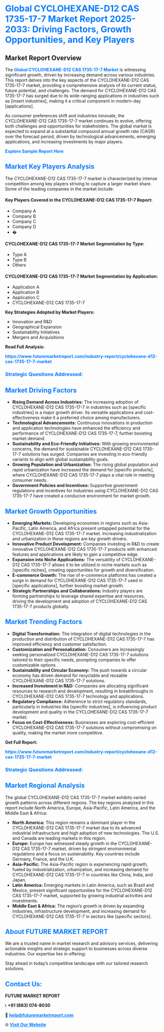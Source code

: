 <h1 style="color: #007BFF;">Global CYCLOHEXANE-D12 CAS 1735-17-7 Market Report 2025-2033: Driving Factors, Growth Opportunities, and Key Players</h1>

<section id="overview">
<h2>Market Report Overview</h2>
<p>The <a href="https://www.futuremarketreport.com/industry-report/cyclohexane-d12-cas-1735-17-7-market" style="color: #007BFF; text-decoration: none;"><strong>Global CYCLOHEXANE-D12 CAS 1735-17-7 Market</strong></a> is witnessing significant growth, driven by increasing demand across various industries. This report delves into the key aspects of the CYCLOHEXANE-D12 CAS 1735-17-7 market, providing a comprehensive analysis of its current status, future potential, and challenges. The demand for CYCLOHEXANE-D12 CAS 1735-17-7 has surged due to its wide-ranging applications in industries such as [insert industries], making it a critical component in modern-day [applications].</p>
<p>As consumer preferences shift and industries innovate, the CYCLOHEXANE-D12 CAS 1735-17-7 market continues to evolve, offering both challenges and opportunities for stakeholders. The global market is expected to expand at a substantial compound annual growth rate (CAGR) over the forecast period, driven by technological advancements, emerging applications, and increasing investments by major players.</p>
</section>

<section id="overview">
<p><a href="https://www.futuremarketreport.com/request-sample/reportId=120306" style="color: #007BFF; text-decoration: none;"><strong>Explore Sample Report Here</strong></a></p>
</section>

<section id="key-players">
<h2 style="color: #007BFF;">Market Key Players Analysis</h2>
<p>The CYCLOHEXANE-D12 CAS 1735-17-7 market is characterized by intense competition among key players striving to capture a larger market share. Some of the leading companies in the market include:</p>
<h4>Key Players Covered in the CYCLOHEXANE-D12 CAS 1735-17-7 Report:</h4>
<ul><li>Company A</li><li>Company B</li><li>Company C</li><li>Company D</li><li>�</li></ul>
<h4>CYCLOHEXANE-D12 CAS 1735-17-7 Market Segmentation by Type:</h4>
<ul><li>Type A</li><li>Type B</li><li>Others</li></ul>

<h4>CYCLOHEXANE-D12 CAS 1735-17-7 Market Segmentation by Application:</h4>
<ul><li>Application A</li><li>Application B</li><li>Application C</li><li>CYCLOHEXANE-D12 CAS 1735-17-7</li></ul>
<p><strong>Key Strategies Adopted by Market Players:</strong></p>
<ul>
<li>Innovation and R&D</li>
<li>Geographical Expansion</li>
<li>Sustainability Initiatives</li>
<li>Mergers and Acquisitions</li>
</ul>
</section>

<section>
<p><strong>Read Full Analysis: </strong></p><a href="https://www.futuremarketreport.com/industry-report/cyclohexane-d12-cas-1735-17-7-market" style="color: #007BFF; text-decoration: none;"><strong>https://www.futuremarketreport.com/industry-report/cyclohexane-d12-cas-1735-17-7-market</strong></a>
<h3 style="color: #007BFF;">Strategic Questions Addressed:</h3>
</section>

<section id="driving-factors">
<h2 style="color: #007BFF;">Market Driving Factors</h2>
<ul>
<li><strong>Rising Demand Across Industries:</strong> The increasing adoption of CYCLOHEXANE-D12 CAS 1735-17-7 in industries such as [specific industries] is a major growth driver. Its versatile applications and cost-effectiveness make it a preferred choice among manufacturers.</li>
<li><strong>Technological Advancements:</strong> Continuous innovations in production and application technologies have enhanced the efficiency and performance of CYCLOHEXANE-D12 CAS 1735-17-7, further boosting market demand.</li>
<li><strong>Sustainability and Eco-Friendly Initiatives:</strong> With growing environmental concerns, the demand for sustainable CYCLOHEXANE-D12 CAS 1735-17-7 solutions has surged. Companies are investing in eco-friendly variants to align with global sustainability goals.</li>
<li><strong>Growing Population and Urbanization:</strong> The rising global population and rapid urbanization have increased the demand for [specific products], where CYCLOHEXANE-D12 CAS 1735-17-7 plays a vital role in meeting consumer needs.</li>
<li><strong>Government Policies and Incentives:</strong> Supportive government regulations and incentives for industries using CYCLOHEXANE-D12 CAS 1735-17-7 have created a conducive environment for market growth.</li>
</ul>
</section>

<section id="growth-opportunities">
<h2 style="color: #007BFF;">Market Growth Opportunities</h2>
<ul>
<li><strong>Emerging Markets:</strong> Developing economies in regions such as Asia-Pacific, Latin America, and Africa present untapped potential for the CYCLOHEXANE-D12 CAS 1735-17-7 market. Increasing industrialization and urbanization in these regions are key growth drivers.</li>
<li><strong>Innovative Product Development:</strong> Companies investing in R&D to create innovative CYCLOHEXANE-D12 CAS 1735-17-7 products with enhanced features and applications are likely to gain a competitive edge.</li>
<li><strong>Expansion into Niche Applications:</strong> The versatility of CYCLOHEXANE-D12 CAS 1735-17-7 allows it to be utilized in niche markets such as [specific niches], creating opportunities for growth and diversification.</li>
<li><strong>E-commerce Growth:</strong> The rise of e-commerce platforms has created a surge in demand for CYCLOHEXANE-D12 CAS 1735-17-7 used in [specific applications], further boosting market growth.</li>
<li><strong>Strategic Partnerships and Collaborations:</strong> Industry players are forming partnerships to leverage shared expertise and resources, driving the development and adoption of CYCLOHEXANE-D12 CAS 1735-17-7 products globally.</li>
</ul>
</section>

<section id="trending-factors">
<h2 style="color: #007BFF;">Market Trending Factors</h2>
<ul>
<li><strong>Digital Transformation:</strong> The integration of digital technologies in the production and distribution of CYCLOHEXANE-D12 CAS 1735-17-7 has improved efficiency and customer satisfaction.</li>
<li><strong>Customization and Personalization:</strong> Consumers are increasingly seeking personalized CYCLOHEXANE-D12 CAS 1735-17-7 solutions tailored to their specific needs, prompting companies to offer customizable options.</li>
<li><strong>Sustainability and Circular Economy:</strong> The push towards a circular economy has driven demand for recyclable and reusable CYCLOHEXANE-D12 CAS 1735-17-7 solutions.</li>
<li><strong>Increased Investment in R&D:</strong> Companies are allocating significant resources to research and development, resulting in breakthroughs in CYCLOHEXANE-D12 CAS 1735-17-7 technology and applications.</li>
<li><strong>Regulatory Compliance:</strong> Adherence to strict regulatory standards, particularly in industries like [specific industries], is influencing product development and quality in the CYCLOHEXANE-D12 CAS 1735-17-7 market.</li>
<li><strong>Focus on Cost-Effectiveness:</strong> Businesses are exploring cost-efficient CYCLOHEXANE-D12 CAS 1735-17-7 solutions without compromising on quality, making the market more competitive.</li>
</ul>
</section>

<section>
<p><strong>Get Full Report: </strong></p><a href="https://www.futuremarketreport.com/industry-report/cyclohexane-d12-cas-1735-17-7-market" style="color: #007BFF; text-decoration: none;"><strong>https://www.futuremarketreport.com/industry-report/cyclohexane-d12-cas-1735-17-7-market</strong></a>
<h3 style="color: #007BFF;">Strategic Questions Addressed:</h3>
</section>


<section id="regional-analysis">
<h2 style="color: #007BFF;">Market Regional Analysis</h2>
<p>The global CYCLOHEXANE-D12 CAS 1735-17-7 market exhibits varied growth patterns across different regions. The key regions analyzed in this report include North America, Europe, Asia-Pacific, Latin America, and the Middle East & Africa:</p>
<ul>
<li><strong>North America:</strong> This region remains a dominant player in the CYCLOHEXANE-D12 CAS 1735-17-7 market due to its advanced industrial infrastructure and high adoption of new technologies. The U.S. and Canada are leading markets in this region.</li>
<li><strong>Europe:</strong> Europe has witnessed steady growth in the CYCLOHEXANE-D12 CAS 1735-17-7 market, driven by stringent environmental regulations and a focus on sustainability. Key countries include Germany, France, and the U.K.</li>
<li><strong>Asia-Pacific:</strong> The Asia-Pacific region is experiencing rapid growth, fueled by industrialization, urbanization, and increasing demand for CYCLOHEXANE-D12 CAS 1735-17-7 in countries like China, India, and Japan.</li>
<li><strong>Latin America:</strong> Emerging markets in Latin America, such as Brazil and Mexico, present significant opportunities for the CYCLOHEXANE-D12 CAS 1735-17-7 market, supported by growing industrial activities and investments.</li>
<li><strong>Middle East & Africa:</strong> The region’s growth is driven by expanding industries, infrastructure development, and increasing demand for CYCLOHEXANE-D12 CAS 1735-17-7 in sectors like [specific sectors].</li>
</ul>
</section>

<footer>
<h2 style="color: #007BFF;">About FUTURE MARKET REPORT</h2>
<p>We are a trusted name in market research and advisory services, delivering actionable insights and strategic support to businesses across diverse industries. Our expertise lies in offering:</p>

<p>Stay ahead in today’s competitive landscape with our tailored research solutions.</p>

<h2 style="color: #007BFF;">Contact Us:</h2>
<p><strong>FUTURE MARKET REPORT</strong></p>
<p>📞 <strong>+91 (883) 074-8030</strong></p>
<p>📧 <strong><a href="mailto:help@futuremarketreport.com" style="color: #007BFF;">help@futuremarketreport.com</a></strong></p>
<p>🌐 <strong><a href="https://www.futuremarketreport.com/" style="color: #007BFF;">Visit Our Website</a></strong></p>
</footer>